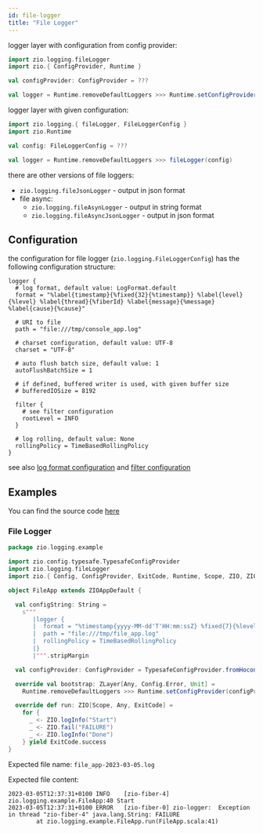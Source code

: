 ```yaml
---
id: file-logger
title: "File Logger"
---
```


logger layer with configuration from config provider:

```scala
import zio.logging.fileLogger
import zio.{ ConfigProvider, Runtime }

val configProvider: ConfigProvider = ???

val logger = Runtime.removeDefaultLoggers >>> Runtime.setConfigProvider(configProvider) >>> fileLogger(configPath = "logger")
```

logger layer with given configuration:

```scala
import zio.logging.{ fileLogger, FileLoggerConfig }
import zio.Runtime

val config: FileLoggerConfig = ???

val logger = Runtime.removeDefaultLoggers >>> fileLogger(config)
```

there are other versions of file loggers:
* `zio.logging.fileJsonLogger` - output in json format
* file async:
    * `zio.logging.fileAsynLogger` - output in string format
    * `zio.logging.fileAsyncJsonLogger` - output in json format

## Configuration

the configuration for file logger (`zio.logging.FileLoggerConfig`) has the following configuration structure:

```
logger {
  # log format, default value: LogFormat.default
  format = "%label{timestamp}{%fixed{32}{%timestamp}} %label{level}{%level} %label{thread}{%fiberId} %label{message}{%message} %label{cause}{%cause}"
  
  # URI to file
  path = "file:///tmp/console_app.log"
    
  # charset configuration, default value: UTF-8
  charset = "UTF-8"

  # auto flush batch size, default value: 1
  autoFlushBatchSize = 1

  # if defined, buffered writer is used, with given buffer size
  # bufferedIOSize = 8192
  
  filter {
    # see filter configuration
    rootLevel = INFO
  }
  
  # log rolling, default value: None 
  rollingPolicy = TimeBasedRollingPolicy
}
```

see also [log format configuration](formatting-log-records.md#log-format-configuration) and [filter configuration](log-filter.md#configuration)


## Examples

You can find the source code [here](https://github.com/zio/zio-logging/tree/master/examples)

### File Logger 

[//]: # (TODO: make snippet type-checked using mdoc)

```scala
package zio.logging.example

import zio.config.typesafe.TypesafeConfigProvider
import zio.logging.fileLogger
import zio.{ Config, ConfigProvider, ExitCode, Runtime, Scope, ZIO, ZIOAppDefault, ZLayer }

object FileApp extends ZIOAppDefault {

  val configString: String =
    s"""
       |logger {
       |  format = "%timestamp{yyyy-MM-dd'T'HH:mm:ssZ} %fixed{7}{%level} [%fiberId] %name:%line %message %cause"
       |  path = "file:///tmp/file_app.log"
       |  rollingPolicy = TimeBasedRollingPolicy
       |}
       |""".stripMargin

  val configProvider: ConfigProvider = TypesafeConfigProvider.fromHoconString(configString)

  override val bootstrap: ZLayer[Any, Config.Error, Unit] =
    Runtime.removeDefaultLoggers >>> Runtime.setConfigProvider(configProvider) >>> fileLogger()

  override def run: ZIO[Scope, Any, ExitCode] =
    for {
      _ <- ZIO.logInfo("Start")
      _ <- ZIO.fail("FAILURE")
      _ <- ZIO.logInfo("Done")
    } yield ExitCode.success
}
```

Expected file name: `file_app-2023-03-05.log`

Expected file content:

```
2023-03-05T12:37:31+0100 INFO    [zio-fiber-4] zio.logging.example.FileApp:40 Start
2023-03-05T12:37:31+0100 ERROR   [zio-fiber-0] zio-logger:  Exception in thread "zio-fiber-4" java.lang.String: FAILURE
        at zio.logging.example.FileApp.run(FileApp.scala:41)
```
